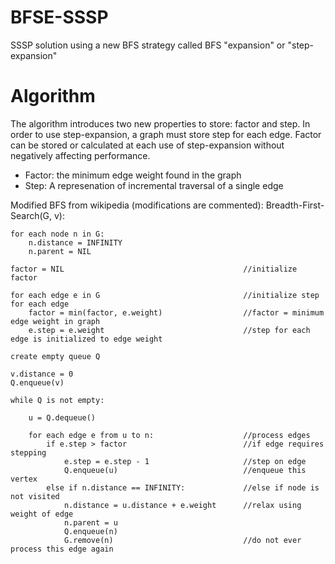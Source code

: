 # BFSE-SSSP
SSSP solution using a new BFS strategy called BFS "expansion"
or "step-expansion"

# Algorithm
The algorithm introduces two new properties to store: factor
and step. In order to use step-expansion, a graph must store 
step for each edge. Factor can be stored or calculated at each 
use of step-expansion without negatively affecting performance.

 * Factor: the minimum edge weight found in the graph
 * Step: A represenation of incremental traversal of a single edge

Modified BFS from wikipedia (modifications are commented):
<source lang="java" line>
Breadth-First-Search(G, v):
    
    for each node n in G:            
        n.distance = INFINITY        
        n.parent = NIL

    factor = NIL                                        //initialize factor
    
    for each edge e in G                                //initialize step for each edge
        factor = min(factor, e.weight)                  //factor = minimum edge weight in graph
        e.step = e.weight                               //step for each edge is initialized to edge weight

    create empty queue Q      

    v.distance = 0
    Q.enqueue(v)                      

    while Q is not empty:        
    
        u = Q.dequeue()
    
        for each edge e from u to n:                    //process edges
            if e.step > factor                          //if edge requires stepping
                e.step = e.step - 1                     //step on edge
                Q.enqueue(u)                            //enqueue this vertex
            else if n.distance == INFINITY:             //else if node is not visited
                n.distance = u.distance + e.weight      //relax using weight of edge
                n.parent = u
                Q.enqueue(n)
                G.remove(n)                             //do not ever process this edge again
</source>

